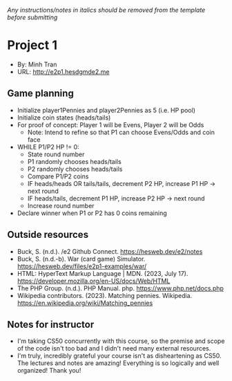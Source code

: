 _Any instructions/notes in italics should be removed from the template before submitting_

# Project 1
+ By: Minh Tran
+ URL: <http://e2p1.hesdgmde2.me>

## Game planning
+ Initialize player1Pennies and player2Pennies as 5 (i.e. HP pool)
+ Initialize coin states (heads/tails)
+ For proof of concept: Player 1 will be Evens, Player 2 will be Odds 
    - Note: Intend to refine so that P1 can choose Evens/Odds and coin face
+ WHILE P1/P2 HP != 0:
    - State round number
    - P1 randomly chooses heads/tails
    - P2 randomly chooses heads/tails
    - Compare P1/P2 coins
    - IF heads/heads OR tails/tails, decrement P2 HP, increase P1 HP -> next round
    - IF heads/tails, decrement P1 HP, increase P2 HP -> next round
    - Increase round number
+ Declare winner when P1 or P2 has 0 coins remaining

## Outside resources
+ Buck, S. (n.d.). /e2 Github Connect. https://hesweb.dev/e2/notes
+ Buck, S. (n.d.-b). War (card game) Simulator. https://hesweb.dev/files/e2p1-examples/war/
+ HTML: HyperText Markup Language | MDN. (2023, July 17). https://developer.mozilla.org/en-US/docs/Web/HTML
+ The PHP Group. (n.d.). PHP Manual. php. https://www.php.net/docs.php 
+ Wikipedia contributors. (2023). Matching pennies. Wikipedia. https://en.wikipedia.org/wiki/Matching_pennies

## Notes for instructor
+ I'm taking CS50 concurrently with this course, so the premise and scope of the code isn't too bad and I didn't need many external resources.
+ I'm truly, incredibly grateful your course isn't as disheartening as CS50. The lectures and notes are amazing! Everything is so logically and well organized! Thank you!